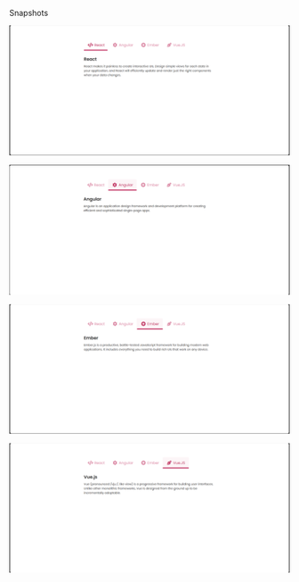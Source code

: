 Snapshots

![Alt text](imgs/image.png)

![Alt text](imgs/image_1.png)

![Alt text](imgs/image_2.png)

![Alt text](imgs/image_3.png)
